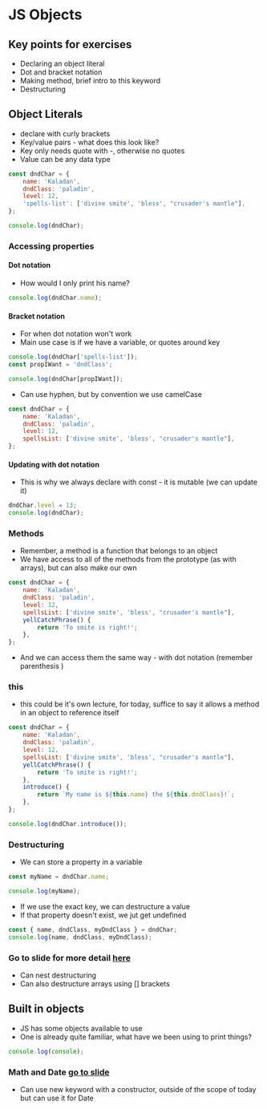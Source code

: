# JS Objects

## Key points for exercises

-   Declaring an object literal
-   Dot and bracket notation
-   Making method, brief intro to this keyword
-   Destructuring

## Object Literals

-   declare with curly brackets
-   Key/value pairs - what does this look like?
-   Key only needs quote with -, otherwise no quotes
-   Value can be any data type

```js
const dndChar = {
    name: 'Kaladan',
    dndClass: 'paladin',
    level: 12,
    'spells-list': ['divine smite', 'bless', "crusader's mantle"],
};

console.log(dndChar);
```

### Accessing properties

#### Dot notation

-   How would I only print his name?

```js
console.log(dndChar.name);
```

#### Bracket notation

-   For when dot notation won't work
-   Main use case is if we have a variable, or quotes around key

```js
console.log(dndChar['spells-list']);
const propIWant = 'dndClass';

console.log(dndChar[propIWant]);
```

-   Can use hyphen, but by convention we use camelCase

```js
const dndChar = {
    name: 'Kaladan',
    dndClass: 'paladin',
    level: 12,
    spellsList: ['divine smite', 'bless', "crusader's mantle"],
};
```

#### Updating with dot notation

-   This is why we always declare with const - it is mutable (we can update it)

```js
dndChar.level = 13;
console.log(dndChar);
```

### Methods

-   Remember, a method is a function that belongs to an object
-   We have access to all of the methods from the prototype (as with arrays), but can also make our own

```js
const dndChar = {
    name: 'Kaladan',
    dndClass: 'paladin',
    level: 12,
    spellsList: ['divine smite', 'bless', "crusader's mantle"],
    yellCatchPhrase() {
        return 'To smite is right!';
    },
};
```

-   And we can access them the same way - with dot notation (remember parenthesis )

### this

-   this could be it's own lecture, for today, suffice to say it allows a method in an object to reference itself

```js
const dndChar = {
    name: 'Kaladan',
    dndClass: 'paladin',
    level: 12,
    spellsList: ['divine smite', 'bless', "crusader's mantle"],
    yellCatchPhrase() {
        return 'To smite is right!';
    },
    introduce() {
        return `My name is ${this.name} the ${this.dndClass}!`;
    },
};

console.log(dndChar.introduce());
```

### Destructuring

-   We can store a property in a variable

```js
const myName = dndChar.name;

console.log(myName);
```

-   If we use the exact key, we can destructure a value
-   If that property doesn't exist, we jut get undefined

```js
const { name, dndClass, myDndClass } = dndChar;
console.log(name, dndClass, myDndClass);
```

### Go to slide for more detail [here](https://playground.wbscod.in/static/javascript-objects-i/3)

-   Can nest destructuring
-   Can also destructure arrays using [] brackets

## Built in objects

-   JS has some objects available to use
-   One is already quite familiar, what have we been using to print things?

```js
console.log(console);
```

### Math and Date [go to slide](https://playground.wbscod.in/static/javascript-objects-i/2)

-   Can use new keyword with a constructor, outside of the scope of today but can use it for Date
